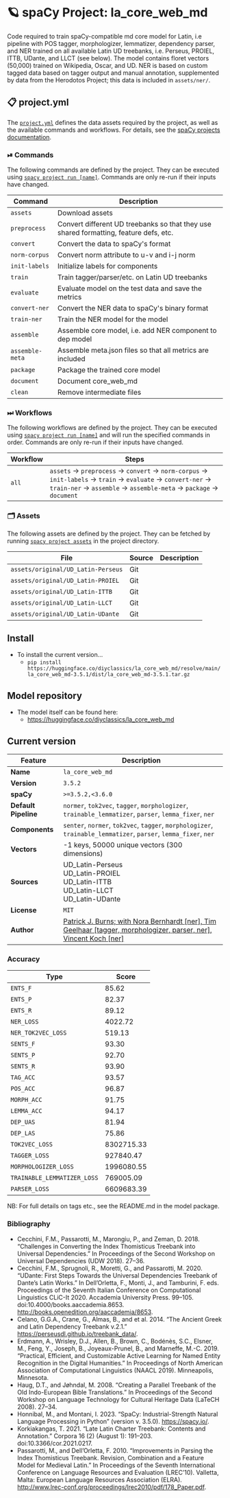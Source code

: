 <!-- SPACY PROJECT: AUTO-GENERATED DOCS START (do not remove) -->

# 🪐 spaCy Project: la_core_web_md

Code required to train spaCy-compatible md core model for Latin, i.e pipeline with POS tagger, morphologizer, lemmatizer, dependency parser, and NER trained on all available Latin UD treebanks, i.e. Perseus, PROIEL, ITTB, UDante, and LLCT (see below). The model contains floret vectors (50,000) trained on Wikipedia, Oscar, and UD. NER is based on custom tagged data based on tagger output and manual annotation, supplemented by data from the Herodotos Project; this data is included in `assets/ner/`.

## 📋 project.yml

The [`project.yml`](project.yml) defines the data assets required by the
project, as well as the available commands and workflows. For details, see the
[spaCy projects documentation](https://spacy.io/usage/projects).

### ⏯ Commands

The following commands are defined by the project. They
can be executed using [`spacy project run [name]`](https://spacy.io/api/cli#project-run).
Commands are only re-run if their inputs have changed.

| Command | Description |
| --- | --- |
| `assets` | Download assets |
| `preprocess` | Convert different UD treebanks so that they use shared formatting, feature defs, etc. |
| `convert` | Convert the data to spaCy's format |
| `norm-corpus` | Convert norm attribute to u-v and i-j norm |
| `init-labels` | Initialize labels for components |
| `train` | Train tagger/parser/etc. on Latin UD treebanks |
| `evaluate` | Evaluate model on the test data and save the metrics |
| `convert-ner` | Convert the NER data to spaCy's binary format |
| `train-ner` | Train the NER model for the model |
| `assemble` | Assemble core model, i.e. add NER component to dep model |
| `assemble-meta` | Assemble meta.json files so that all metrics are included |
| `package` | Package the trained core model |
| `document` | Document core_web_md |
| `clean` | Remove intermediate files |

### ⏭ Workflows

The following workflows are defined by the project. They
can be executed using [`spacy project run [name]`](https://spacy.io/api/cli#project-run)
and will run the specified commands in order. Commands are only re-run if their
inputs have changed.

| Workflow | Steps |
| --- | --- |
| `all` | `assets` &rarr; `preprocess` &rarr; `convert` &rarr; `norm-corpus` &rarr; `init-labels` &rarr; `train` &rarr; `evaluate` &rarr; `convert-ner` &rarr; `train-ner` &rarr; `assemble` &rarr; `assemble-meta` &rarr; `package` &rarr; `document` |

### 🗂 Assets

The following assets are defined by the project. They can
be fetched by running [`spacy project assets`](https://spacy.io/api/cli#project-assets)
in the project directory.

| File | Source | Description |
| --- | --- | --- |
| `assets/original/UD_Latin-Perseus` | Git |  |
| `assets/original/UD_Latin-PROIEL` | Git |  |
| `assets/original/UD_Latin-ITTB` | Git |  |
| `assets/original/UD_Latin-LLCT` | Git |  |
| `assets/original/UD_Latin-UDante` | Git |  |

<!-- SPACY PROJECT: AUTO-GENERATED DOCS END (do not remove) -->

## Install

- To install the current version...
    - `pip install https://huggingface.co/diyclassics/la_core_web_md/resolve/main/la_core_web_md-3.5.1/dist/la_core_web_md-3.5.1.tar.gz`

## Model repository

- The model itself can be found here:
    - https://huggingface.co/diyclassics/la_core_web_md

## Current version

| Feature | Description |
| --- | --- |
| **Name** | `la_core_web_md` |
| **Version** | `3.5.2` |
| **spaCy** | `>=3.5.2,<3.6.0` |
| **Default Pipeline** | `normer`, `tok2vec`, `tagger`, `morphologizer`, `trainable_lemmatizer`, `parser`, `lemma_fixer`, `ner` |
| **Components** | `senter`, `normer`, `tok2vec`, `tagger`, `morphologizer`, `trainable_lemmatizer`, `parser`, `lemma_fixer`, `ner` |
| **Vectors** | -1 keys, 50000 unique vectors (300 dimensions) |
| **Sources** | UD_Latin-Perseus<br />UD_Latin-PROIEL<br />UD_Latin-ITTB<br />UD_Latin-LLCT<br />UD_Latin-UDante |
| **License** | `MIT` |
| **Author** | [Patrick J. Burns; with Nora Bernhardt [ner], Tim Geelhaar [tagger, morphologizer, parser, ner], Vincent Koch [ner]](https://diyclassics.github.io/) |

### Accuracy

| Type | Score |
| --- | --- |
| `ENTS_F` | 85.62 |
| `ENTS_P` | 82.37 |
| `ENTS_R` | 89.12 |
| `NER_LOSS` | 4022.72 |
| `NER_TOK2VEC_LOSS` | 519.13 |
| `SENTS_F` | 93.30 |
| `SENTS_P` | 92.70 |
| `SENTS_R` | 93.90 |
| `TAG_ACC` | 93.57 |
| `POS_ACC` | 96.87 |
| `MORPH_ACC` | 91.75 |
| `LEMMA_ACC` | 94.17 |
| `DEP_UAS` | 81.94 |
| `DEP_LAS` | 75.86 |
| `TOK2VEC_LOSS` | 8302715.33 |
| `TAGGER_LOSS` | 927840.47 |
| `MORPHOLOGIZER_LOSS` | 1996080.55 |
| `TRAINABLE_LEMMATIZER_LOSS` | 769005.09 |
| `PARSER_LOSS` | 6609683.39 |

NB: For full details on tags etc., see the README.md in the model package.

### Bibliography
- Cecchini, F.M., Passarotti, M., Marongiu, P., and Zeman, D. 2018. “Challenges in Converting the Index Thomisticus Treebank into Universal Dependencies.” In Proceedings of the Second Workshop on Universal Dependencies (UDW 2018). 27–36.
- Cecchini, F.M., Sprugnoli, R., Moretti, G., and Passarotti, M. 2020. “UDante: First Steps Towards the Universal Dependencies Treebank of Dante’s Latin Works.” In Dell’Orletta, F., Monti, J., and Tamburini, F. eds. Proceedings of the Seventh Italian Conference on Computational Linguistics CLiC-It 2020. Accademia University Press. 99–105. doi:10.4000/books.aaccademia.8653. http://books.openedition.org/aaccademia/8653.
- Celano, G.G.A., Crane, G., Almas, B., and et al. 2014. “The Ancient Greek and Latin Dependency Treebank v.2.1.” https://perseusdl.github.io/treebank_data/.
- Erdmann, A., Wrisley, D.J., Allen, B., Brown, C., Bodénès, S.C., Elsner, M., Feng, Y., Joseph, B., Joyeaux-Prunel, B., and Marneffe, M.-C. 2019. “Practical, Efficient, and Customizable Active Learning for Named Entity Recognition in the Digital Humanities.” In Proceedings of North American Association of Computational Linguistics (NAACL 2019). Minneapolis, Minnesota.
- Haug, D.T., and Jøhndal, M. 2008. “Creating a Parallel Treebank of the Old Indo-European Bible Translations.” In Proceedings of the Second Workshop on Language Technology for Cultural Heritage Data (LaTeCH 2008). 27–34.
- Honnibal, M., and Montani, I. 2023. “SpaCy: Industrial-Strength Natural Language Processing in Python” (version v. 3.5.0). https://spacy.io/.
- Korkiakangas, T. 2021. “Late Latin Charter Treebank: Contents and Annotation.” Corpora 16 (2) (August 1): 191–203. doi:10.3366/cor.2021.0217.
- Passarotti, M., and Dell’Orletta, F. 2010. “Improvements in Parsing the Index Thomisticus Treebank. Revision, Combination and a Feature Model for Medieval Latin.” In Proceedings of the Seventh International Conference on Language Resources and Evaluation (LREC’10). Valletta, Malta: European Language Resources Association (ELRA). http://www.lrec-conf.org/proceedings/lrec2010/pdf/178_Paper.pdf.
